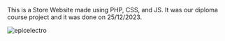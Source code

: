 This is a Store Website made using PHP, CSS, and JS.
It was our diploma course project and it was done on 25/12/2023.

![epicelectro](https://github.com/Alyaqdhans/EpicElectro/assets/58079015/d3227aa2-b185-469f-be81-ec2f711fe48d)
